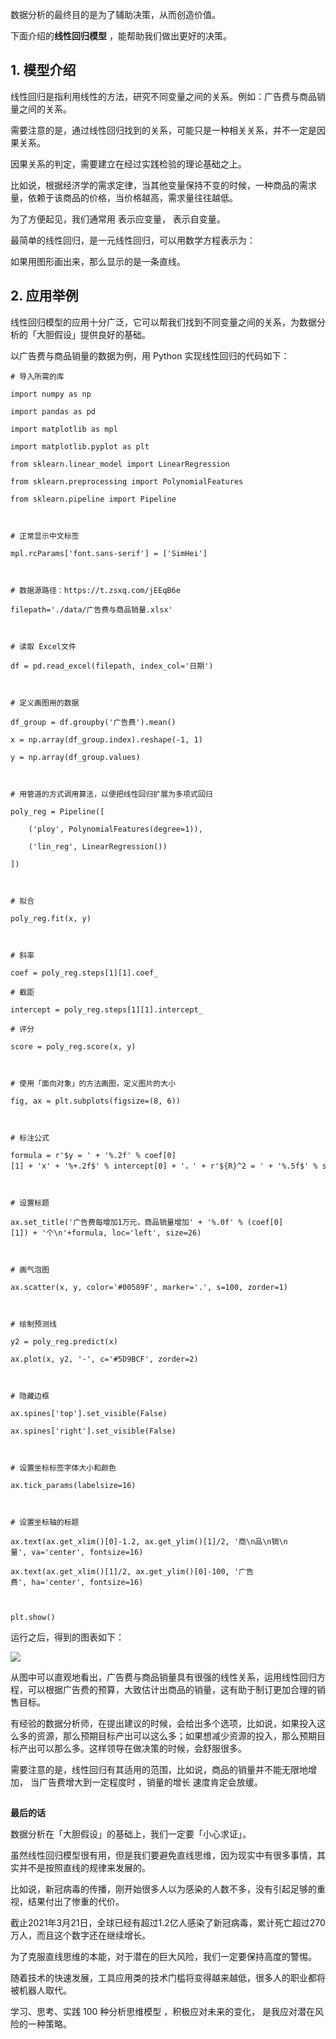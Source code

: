 数据分析的最终目的是为了辅助决策，从而创造价值。

下面介绍的**线性回归模型** ，能帮助我们做出更好的决策。

## **1. 模型介绍**

线性回归是指利用线性的方法，研究不同变量之间的关系。例如：广告费与商品销量之间的关系。

需要注意的是，通过线性回归找到的关系，可能只是一种相关关系，并不一定是因果关系。

因果关系的判定，需要建立在经过实践检验的理论基础之上。

比如说，根据经济学的需求定律，当其他变量保持不变的时候，一种商品的需求量，依赖于该商品的价格，当价格越高，需求量往往越低。

为了方便起见，我们通常用  表示应变量，  表示自变量。

最简单的线性回归，是一元线性回归，可以用数学方程表示为：

如果用图形画出来，那么显示的是一条直线。

## **2. 应用举例**

线性回归模型的应用十分广泛，它可以帮我们找到不同变量之间的关系，为数据分析的「大胆假设」提供良好的基础。

以广告费与商品销量的数据为例，用 Python 实现线性回归的代码如下：

    

    

    # 导入所需的库  

    import numpy as np  

    import pandas as pd  

    import matplotlib as mpl  

    import matplotlib.pyplot as plt  

    from sklearn.linear_model import LinearRegression  

    from sklearn.preprocessing import PolynomialFeatures  

    from sklearn.pipeline import Pipeline  

      

    # 正常显示中文标签  

    mpl.rcParams['font.sans-serif'] = ['SimHei']  

      

    # 数据源路径：https://t.zsxq.com/jEEqB6e  

    filepath='./data/广告费与商品销量.xlsx'  

      

    # 读取 Excel文件  

    df = pd.read_excel(filepath, index_col='日期')  

      

    # 定义画图用的数据  

    df_group = df.groupby('广告费').mean()  

    x = np.array(df_group.index).reshape(-1, 1)  

    y = np.array(df_group.values)  

      

    # 用管道的方式调用算法，以便把线性回归扩展为多项式回归  

    poly_reg = Pipeline([

        ('ploy', PolynomialFeatures(degree=1)),  

        ('lin_reg', LinearRegression())  

    ])  

      

    # 拟合  

    poly_reg.fit(x, y)  

      

    # 斜率  

    coef = poly_reg.steps[1][1].coef_  

    # 截距  

    intercept = poly_reg.steps[1][1].intercept_  

    # 评分  

    score = poly_reg.score(x, y)  

      

    # 使用「面向对象」的方法画图，定义图片的大小  

    fig, ax = plt.subplots(figsize=(8, 6))  

      

    # 标注公式  

    formula = r'$y = ' + '%.2f' % coef[0][1] + 'x' + '%+.2f$' % intercept[0] + '，' + r'${R}^2 = ' + '%.5f$' % score  

      

    # 设置标题  

    ax.set_title('广告费每增加1万元，商品销量增加' + '%.0f' % (coef[0][1]) + '个\n'+formula, loc='left', size=26)  

      

    # 画气泡图  

    ax.scatter(x, y, color='#00589F', marker='.', s=100, zorder=1)  

      

    # 绘制预测线  

    y2 = poly_reg.predict(x)  

    ax.plot(x, y2, '-', c='#5D9BCF', zorder=2)  

      

    # 隐藏边框  

    ax.spines['top'].set_visible(False)  

    ax.spines['right'].set_visible(False)  

      

    # 设置坐标标签字体大小和颜色  

    ax.tick_params(labelsize=16)  

      

    # 设置坐标轴的标题  

    ax.text(ax.get_xlim()[0]-1.2, ax.get_ylim()[1]/2, '商\n品\n销\n量', va='center', fontsize=16)  

    ax.text(ax.get_xlim()[1]/2, ax.get_ylim()[0]-100, '广告费', ha='center', fontsize=16)  

      

    plt.show()  

    

运行之后，得到的图表如下：

![](https://mmbiz.qpic.cn/mmbiz_jpg/giaycic3UNwo21FEicNia56ITKlibO3gFuP3WBcwMkkocibrH8hgJuiauTC4WaKXt2Zw2AJyClVRpIFibACUYMIlgNf5LQ/640?wx_fmt=jpeg) 

从图中可以直观地看出，广告费与商品销量具有很强的线性关系，运用线性回归方程，可以根据广告费的预算，大致估计出商品的销量，这有助于制订更加合理的销售目标。

有经验的数据分析师，在提出建议的时候，会给出多个选项，比如说，如果投入这么多的资源，那么预期目标产出可以这么多；如果想减少资源的投入，那么预期目标产出可以那么多。这样领导在做决策的时候，会舒服很多。

需要注意的是，线性回归有其适用的范围，比如说，商品的销量并不能无限地增加，  当广告费增大到一定程度时  ，销量的增长  速度肯定会放缓。

## 

**最后的话**

数据分析在「大胆假设」的基础上，我们一定要「小心求证」。

虽然线性回归模型很有用，但是我们要避免直线思维，因为现实中有很多事情，其实并不是按照直线的规律来发展的。

比如说，新冠病毒的传播，刚开始很多人以为感染的人数不多，没有引起足够的重视，结果付出了惨重的代价。

截止2021年3月21日，全球已经有超过1.2亿人感染了新冠病毒，累计死亡超过270万人，而且这个数字还在继续增长。

为了克服直线思维的本能，对于潜在的巨大风险，我们一定要保持高度的警惕。

随着技术的快速发展，工具应用类的技术门槛将变得越来越低，很多人的职业都将被机器人取代。

学习、思考、实践 100 种分析思维模型  ，积极应对未来的变化，  是我应对潜在风险的一种策略。